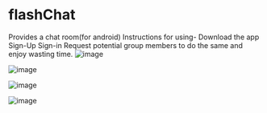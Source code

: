 # flashChat
Provides a chat room(for android)
Instructions for using-
    Download the app
    Sign-Up
    Sign-in
    Request potential group members to do the same and enjoy wasting time.
    ![image](https://user-images.githubusercontent.com/58312113/111536902-d4ca4c00-8790-11eb-9aec-6783956dc6a4.png)
    
   ![image](https://user-images.githubusercontent.com/58312113/111537402-65a12780-8791-11eb-8ac0-96fd9dfd613c.png)

   ![image](https://user-images.githubusercontent.com/58312113/111537424-6df96280-8791-11eb-8280-6892fdb7e23b.png)
    
   ![image](https://user-images.githubusercontent.com/58312113/111537265-3db1c400-8791-11eb-8c74-37181312da09.png)


    
